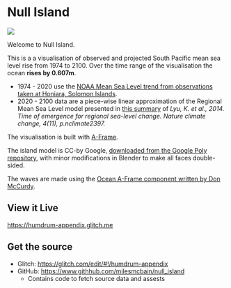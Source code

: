 # Null Island

![](https://cdn.rawgit.com/MilesMcBain/null_island/660fa692/inst/media/ni.gif)

Welcome to Null Island.

This is a a visualisation of observed and projected South Pacific mean sea level rise from 1974 to 2100. Over the time range of the visualisation the ocean **rises by 0.607m**.
* 1974 - 2020 use the [NOAA Mean Sea Level trend from observations taken at Honiara, Solomon Islands](https://tidesandcurrents.noaa.gov/sltrends/sltrends_global_station.htm?stnid=734-004).
* 2020 - 2100 data are a piece-wise linear approximation of the Regional Mean Sea Level model presented in [this summary](https://theconversation.com/15-years-from-now-our-impact-on-regional-sea-level-will-be-clear-31821) of *Lyu, K. et al., 2014. Time of emergence for regional sea-level change. Nature climate change, 4(11), p.nclimate2397.*

The visualisation is built with [A-Frame](https://aframe.io).

The island model is CC-by Google, [downloaded from the Google Poly repository](https://poly.google.com/view/fG9iP5afr7U), with minor modifications in Blender to make all faces double-sided.

The waves are made using the [Ocean A-Frame component written by Don McCurdy](https://github.com/donmccurdy/aframe-extras).


## View it Live 

https://humdrum-appendix.glitch.me

## Get the source
* Glitch: https://glitch.com/edit/#!/humdrum-appendix
* GitHub: https://www.githhub.com/milesmcbain/null_island
    - Contains code to fetch source data and assests